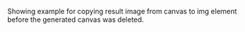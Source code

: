 Showing example for copying result image from canvas to img element before the generated canvas was deleted.